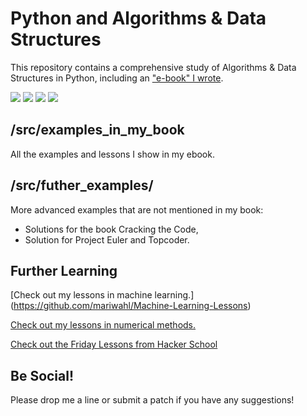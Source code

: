 Python and Algorithms & Data Structures
=======================================

This repository contains a comprehensive study of Algorithms & Data Structures in Python, including an ["e-book" I wrote](http://mariwahl.us/docs/algorithms_in_python.pdf).

![](http://i.imgur.com/fYPlwpQ.png)
![](http://i.imgur.com/eQHu0Og.png)
![](http://i.imgur.com/sZfhApe.png)
![](http://i.imgur.com/3Jmzd6w.png)


/src/examples_in_my_book
-------------------------

All the examples and lessons I show in my ebook.


/src/futher_examples/
---------------------

More advanced examples that are not mentioned in my book:

* Solutions for the book Cracking the Code,
* Solution for Project Euler and Topcoder.




Further Learning
-----------------
[Check out my lessons in machine learning.] (https://github.com/mariwahl/Machine-Learning-Lessons)



[Check out my lessons in numerical methods.](https://github.com/mariwahl/Numerical-Methods-for-Physics)


[Check out the Friday Lessons from Hacker School](https://github.com/mariwahl/HackerSchool-Small-Problems)



Be Social!
----------
Please drop me a line or submit a patch if you have any suggestions!